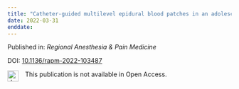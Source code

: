 ```yaml
---
title: "Catheter-guided multilevel epidural blood patches in an adolescent boy"
date: 2022-03-31
enddate:
---
```


Published in: *Regional Anesthesia &amp; Pain Medicine*

DOI: [10.1136/rapm-2022-103487](https://doi.org/10.1136/rapm-2022-103487)

<img src="https://upload.wikimedia.org/wikipedia/commons/thumb/0/0e/Closed_Access_logo_transparent.svg/1200px-Closed_Access_logo_transparent.svg.png" alt="drawing" width="25" align="left"/> &nbsp;&nbsp;&nbsp;This publication is not available in Open Access.


